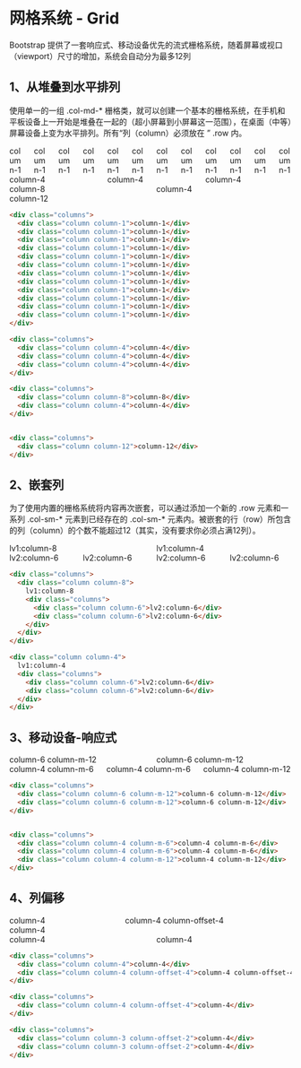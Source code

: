 # 网格系统 - Grid
Bootstrap 提供了一套响应式、移动设备优先的流式栅格系统，随着屏幕或视口（viewport）尺寸的增加，系统会自动分为最多12列


## 1、从堆叠到水平排列
使用单一的一组 .col-md-* 栅格类，就可以创建一个基本的栅格系统，在手机和平板设备上一开始是堆叠在一起的（超小屏幕到小屏幕这一范围），在桌面（中等）屏幕设备上变为水平排列。所有“列（column）必须放在 ” .row 内。

<div class="columns b-blue">
  <div class="column column-1">column-1</div>
  <div class="column column-1 b-l-blue">column-1</div>
  <div class="column column-1 b-l-blue">column-1</div>
  <div class="column column-1 b-l-blue">column-1</div>
  <div class="column column-1 b-l-blue">column-1</div>
  <div class="column column-1 b-l-blue">column-1</div>
  <div class="column column-1 b-l-blue">column-1</div>
  <div class="column column-1 b-l-blue">column-1</div>
  <div class="column column-1 b-l-blue">column-1</div>
  <div class="column column-1 b-l-blue">column-1</div>
  <div class="column column-1 b-l-blue">column-1</div>
  <div class="column column-1 b-l-blue">column-1</div>
</div>

<div class="columns b-blue m-t-1">
  <div class="column column-4">column-4</div>
  <div class="column column-4 b-l-blue">column-4</div>
  <div class="column column-4 b-l-blue">column-4</div>
</div>

<div class="columns b-blue m-t-1">
  <div class="column column-8">column-8</div>
  <div class="column column-4 b-l-blue">column-4</div>
</div>


<div class="columns b-blue m-t-1">
  <div class="column column-12">column-12</div>
</div>

``` html
<div class="columns">
  <div class="column column-1">column-1</div>
  <div class="column column-1">column-1</div>
  <div class="column column-1">column-1</div>
  <div class="column column-1">column-1</div>
  <div class="column column-1">column-1</div>
  <div class="column column-1">column-1</div>
  <div class="column column-1">column-1</div>
  <div class="column column-1">column-1</div>
  <div class="column column-1">column-1</div>
  <div class="column column-1">column-1</div>
  <div class="column column-1">column-1</div>
  <div class="column column-1">column-1</div>
</div>

<div class="columns">
  <div class="column column-4">column-4</div>
  <div class="column column-4">column-4</div>
  <div class="column column-4">column-4</div>
</div>

<div class="columns">
  <div class="column column-8">column-8</div>
  <div class="column column-4">column-4</div>
</div>


<div class="columns">
  <div class="column column-12">column-12</div>
</div>
```



## 2、嵌套列
为了使用内置的栅格系统将内容再次嵌套，可以通过添加一个新的 .row 元素和一系列 .col-sm-* 元素到已经存在的 .col-sm-* 元素内。被嵌套的行（row）所包含的列（column）的个数不能超过12（其实，没有要求你必须占满12列）。

<div class="columns m-t-1">
<div class="column column-8 b-blue">
lv1:column-8
<div class="columns m-t-1">
<div class="column column-6 b-blue b-l-0 b-r-0 b-b-0">lv2:column-6</div>
<div class="column column-6 b-blue b-r-0 b-b-0">lv2:column-6</div>
</div>
</div>

<div class="column column-4 b-blue b-l-0">
lv1:column-4
<div class="columns m-t-1">
<div class="column column-6 b-blue b-l-0 b-r-0 b-b-0">lv2:column-6</div>
<div class="column column-6 b-blue  b-r-0 b-b-0">lv2:column-6</div>
</div>
</div>
</div>

``` html
<div class="columns">
  <div class="column column-8">
    lv1:column-8
    <div class="columns">
      <div class="column column-6">lv2:column-6</div>
      <div class="column column-6">lv2:column-6</div>
    </div>
  </div>
</div>

<div class="column column-4">
  lv1:column-4
  <div class="columns">
    <div class="column column-6">lv2:column-6</div>
    <div class="column column-6">lv2:column-6</div>
  </div>
</div>

```


## 3、移动设备-响应式
<div class="columns  m-t-1">
  <div class="column column-6 column-m-12 b-blue">column-6 column-m-12</div>
  <div class="column column-6 column-m-12 b-blue">column-6 column-m-12</div>
</div>


<div class="columns  m-t-1">
  <div class="column column-4 column-m-6 b-blue">column-4 column-m-6</div>
  <div class="column column-4 column-m-6 b-blue">column-4 column-m-6</div>
  <div class="column column-4 column-m-12 b-blue">column-4 column-m-12</div>
</div>

``` html
<div class="columns">
  <div class="column column-6 column-m-12">column-6 column-m-12</div>
  <div class="column column-6 column-m-12">column-6 column-m-12</div>
</div>


<div class="columns">
  <div class="column column-4 column-m-6">column-4 column-m-6</div>
  <div class="column column-4 column-m-6">column-4 column-m-6</div>
  <div class="column column-4 column-m-12">column-4 column-m-12</div>
</div>
```

## 4、列偏移

<div class="columns  m-t-1">
  <div class="column column-4 b-blue">column-4</div>
  <div class="column column-4 column-offset-4 b-blue">column-4 column-offset-4</div>
</div>

<div class="columns  m-t-1">
  <div class="column column-4 column-offset-4 b-blue">column-4</div>
</div>

<div class="columns  m-t-1">
  <div class="column column-3 column-offset-2 b-blue">column-4</div>
  <div class="column column-3 column-offset-2 b-blue">column-4</div>
</div>


``` html
<div class="columns">
  <div class="column column-4">column-4</div>
  <div class="column column-4 column-offset-4">column-4 column-offset-4</div>
</div>

<div class="columns">
  <div class="column column-4 column-offset-4">column-4</div>
</div>

<div class="columns">
  <div class="column column-3 column-offset-2">column-4</div>
  <div class="column column-3 column-offset-2">column-4</div>
</div>
```